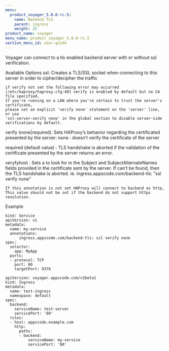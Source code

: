 ```yaml
---
menu:
  product_voyager_5.0.0-rc.5:
    name: Backend TLS
    parent: ingress
    weight: 25
product_name: voyager
menu_name: product_voyager_5.0.0-rc.5
section_menu_id: user-guide
---
```



Voyager can connect to a tls enabled backend server with or without ssl verification.

Available Options
   ssl:
    Creates a TLS/SSL socket when connecting to this server in order to cipher/decipher the traffic

    if verify not set the following error may occurred
    [/etc/haproxy/haproxy.cfg:49] verify is enabled by default but no CA file specified.
    If you're running on a LAN where you're certain to trust the server's certificate,
    please set an explicit 'verify none' statement on the 'server' line, or use
    'ssl-server-verify none' in the global section to disable server-side verifications by default.

   verify (none|required):
    Sets HAProxy‘s behavior regarding the certificated presented by the server:
   none :
    doesn’t verify the certificate of the server

   required (default value) :
    TLS handshake is aborted if the validation of the certificate presented by the server returns an error.

   veryfyhost <hostname>:
    Sets a <hostname> to look for in the Subject and SubjectAlternateNames fields provided in the
    certificate sent by the server. If <hostname> can’t be found, then the TLS handshake is aborted.
    ie.
    ingress.appscode.com/backend-tls: "ssl verify none"

    If this annotation is not set HAProxy will connect to backend as http,
    This value should not be set if the backend do not support https resolution.

Example
```
kind: Service
apiVersion: v1
metadata:
  name: my-service
  annotations:
      ingress.appscode.com/backend-tls: ssl verify none
spec:
  selector:
    app: MyApp
  ports:
  - protocol: TCP
    port: 80
    targetPort: 9376

```

```
apiVersion: voyager.appscode.com/v1beta1
kind: Ingress
metadata:
  name: test-ingress
  namespace: default
spec:
  backend:
    serviceName: test-server
    servicePort: '80'
  rules:
  - host: appscode.example.com
    http:
      paths:
      - backend:
          serviceName: my-service
          servicePort: '80'
```